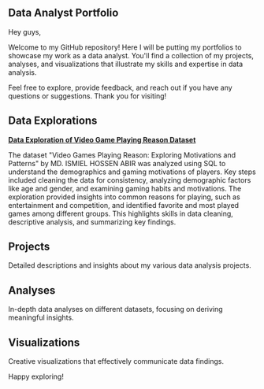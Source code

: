 ## Data Analyst Portfolio

Hey guys,

Welcome to my GitHub repository! Here I will be putting my portfolios to showcase my work as a data analyst. You'll find a collection of my projects, analyses, and visualizations that illustrate my skills and expertise in data analysis.

Feel free to explore, provide feedback, and reach out if you have any questions or suggestions. Thank you for visiting!

## Data Explorations

<a href="[https://www.example.com](https://github.com/Harrenn/Portfolio/blob/main/Data%20Exploration%20of%20Video%20Game%20Playing%20Reason%20Dataset.ipynb)"><b>Data Exploration of Video Game Playing Reason Dataset</b></a>

The dataset "Video Games Playing Reason: Exploring Motivations and Patterns" by MD. ISMIEL HOSSEN ABIR was analyzed using SQL to understand the demographics and gaming motivations of players. Key steps included cleaning the data for consistency, analyzing demographic factors like age and gender, and examining gaming habits and motivations. The exploration provided insights into common reasons for playing, such as entertainment and competition, and identified favorite and most played games among different groups. This highlights skills in data cleaning, descriptive analysis, and summarizing key findings.


## Projects

Detailed descriptions and insights about my various data analysis projects.

## Analyses

In-depth data analyses on different datasets, focusing on deriving meaningful insights.

## Visualizations

Creative visualizations that effectively communicate data findings.

Happy exploring!
